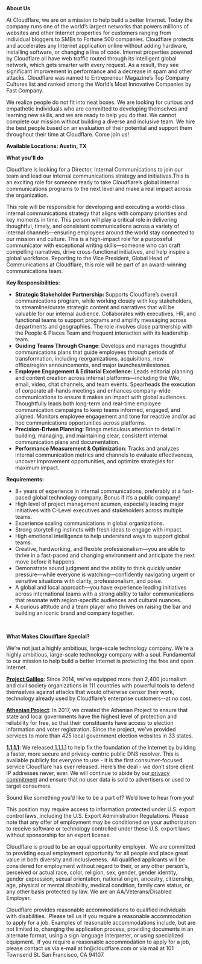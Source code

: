 <div class="content-intro">
	<div><strong>About Us</strong></div>
	<div>
		<p>At Cloudflare, we are on a mission to help build a better Internet. Today the company runs one of the world’s largest networks that powers millions of websites and other Internet properties for customers ranging from individual bloggers to SMBs to Fortune 500 companies. Cloudflare protects and accelerates any Internet application online without adding hardware, installing software, or changing a line of code. Internet properties powered by Cloudflare all have web traffic routed through its intelligent global network, which gets smarter with every request. As a result, they see significant improvement in performance and a decrease in spam and other attacks. Cloudflare was named to Entrepreneur Magazine’s Top Company Cultures list and ranked among the World’s Most Innovative Companies by Fast Company.&nbsp;</p>
		<p><span style="font-weight: 400;">We realize people do not fit into neat boxes. We are looking for curious and empathetic individuals who are committed to developing themselves and learning new skills, and we are ready to help you do that. We cannot complete our mission without building a diverse and inclusive team. We hire the best people based on an evaluation of their potential and support them throughout their time at Cloudflare. Come join us!&nbsp;</span></p>
	</div>
</div>
<p><strong>Available Locations: Austin, TX</strong></p>
<p><strong>What you'll do</strong></p>
<p>Cloudflare is looking for a Director, Internal Communications to join our team and lead our internal communications strategy and initiatives.This is an exciting role for someone ready to take Cloudflare’s global internal communications programs to the next level and make a real impact across the organization.</p>
<p>This role will be responsible for developing and executing a world-class internal communications strategy that aligns with company priorities and key moments in time. This person will play a critical role in delivering thoughtful, timely, and consistent communications across a variety of internal channels—ensuring employees around the world stay connected to our mission and culture. This is a high-impact role for a purposeful communicator with exceptional writing skills—someone who can craft compelling narratives, drive cross-functional initiatives, and help inspire a global workforce. Reporting to the Vice President, Global Head of Communications at Cloudflare, this role will be part of an award-winning communications team.</p>
<p><strong>Key Responsibilities:</strong></p>
<ul>
	<li><strong>Strategic Stakeholder Partnership: </strong>Supports Cloudflare’s overall communications program, while working closely with key stakeholders, to streamline/curate strategic content and narratives that will be valuable for our internal audience. Collaborates with executives, HR, and functional teams to support programs and amplify messaging across departments and geographies. The role involves close partnership with the People &amp; Places Team and frequent interaction with its leadership team.</li>
	<li><strong>Guiding Teams Through Change</strong>: Develops and manages thoughtful communications plans that guide employees through periods of transformation, including reorganizations, acquisitions, new office/region announcements, and major launches/milestones.</li>
	<li><strong>Employee Engagement &amp; Editorial Excellence: </strong>Leads editorial planning and content creation across internal platforms—including the Wiki, email, video, chat channels, and team events. Spearheads the execution of corporate all-hands meetings and enhances company-wide communications to ensure it makes an impact with global audiences. Thoughtfully leads both long-term and real-time employee communication campaigns to keep teams informed, engaged, and aligned. Monitors employee engagement and tone for reactive and/or ad hoc communications opportunities across platforms.&nbsp;</li>
	<li><strong>Precision-Driven Planning</strong>: Brings meticulous attention to detail in building, managing, and maintaining clear, consistent internal communication plans and documentation.</li>
	<li><strong>Performance Measurement &amp; Optimization</strong>: Tracks and analyzes internal communication metrics and channels to evaluate effectiveness, uncover improvement opportunities, and optimize strategies for maximum impact.</li>
</ul>
<p><strong>Requirements:</strong></p>
<ul>
	<li>8+ years of experience in internal communications, preferably at a fast-paced global technology company. Bonus if it’s a public company!</li>
	<li>High level of project management acumen, especially leading major initiatives with C-Level executives and stakeholders across multiple teams.</li>
	<li>Experience scaling communications in global organizations.</li>
	<li>Strong storytelling instincts with fresh ideas to engage with impact.</li>
	<li>High emotional intelligence to help understand ways to support global teams.</li>
	<li>Creative, hardworking, and flexible professionalism—you are able to thrive in a fast-paced and changing environment and anticipate the next move before it happens.</li>
	<li>Demonstrate sound judgment and the ability to think quickly under pressure—while everyone is watching—confidently navigating urgent or sensitive situations with clarity, professionalism, and poise.</li>
	<li>A global and local approach—you have experience leading initiatives across international teams with a strong ability to tailor communications that resonate with region-specific audiences and cultural nuances.</li>
	<li>A curious attitude and a team player who thrives on raising the bar and building an iconic brand and company together.</li>
</ul>
<p>&nbsp;</p>
<div class="content-conclusion">
	<p><strong>What Makes Cloudflare Special?</strong></p>
	<p><span style="font-weight: 400;">We’re not just a highly ambitious, large-scale technology company. We’re a highly ambitious, large-scale technology company with a soul. Fundamental to our mission to help build a better Internet is protecting the free and open Internet.</span></p>
	<p><a href="https://blog.cloudflare.com/protecting-free-expression-online/"><strong>Project Galileo</strong></a><span style="font-weight: 400;">: Since 2014, we've equipped more than 2,400 journalism and civil society organizations in 111 countries with powerful tools to defend themselves against attacks that would otherwise censor their work, technology already used by Cloudflare’s enterprise customers--at no cost.</span></p>
	<p><strong><a href="https://www.cloudflare.com/athenian/">Athenian Project</a></strong><span style="font-weight: 400;">: In 2017, we created the Athenian Project to ensure that state and local governments have the highest level of protection and reliability for free, so that their constituents have access to election information and voter registration. Since the project, we've provided services to more than 425 local government election websites in 33 states.</span></p>
	<p><a href="https://1.1.1.1/"><strong>1.1.1.1</strong></a><span style="font-weight: 400;">: We released</span><a href="https://1.1.1.1/"> <span style="font-weight: 400;">1.1.1.1</span></a><span style="font-weight: 400;"> to help fix the foundation of the Internet by building a faster, more secure and privacy-centric public DNS resolver. This is available publicly for everyone to use - it is the first consumer-focused service Cloudflare has ever released. Here’s the deal - we don’t store client IP addresses never, ever. We will continue to abide by our</span><a href="https://developers.cloudflare.com/1.1.1.1/privacy/public-dns-resolver"> privacy commitment</a><span style="font-weight: 400;"> and ensure that no user data is sold to advertisers or used to target consumers.</span></p>
	<p><span style="font-weight: 400;">Sound like something you’d like to be a part of? We’d love to hear from you!</span></p>
	<p><span style="font-weight: 400;">This position may require access to information protected under U.S. export control laws, including the U.S. Export Administration Regulations. Please note that any offer of employment may be conditioned on your authorization to receive software or technology controlled under these U.S. export laws without sponsorship for an export license.</span></p>
	<p><span style="font-weight: 400;">Cloudflare is proud to be an equal opportunity employer. &nbsp;We are committed to providing equal employment opportunity for all people and place great value in both diversity and inclusiveness. &nbsp;All qualified applicants will be considered for employment without regard to their, or any other person's, perceived or actual</span> <span style="font-weight: 400;">race, color, religion, sex, gender, gender identity, gender expression, sexual orientation, national origin, ancestry, citizenship, age, physical or mental disability, medical condition, family care status, or any other basis protected by law. </span><span style="font-weight: 400;">We are an AA/Veterans/Disabled Employer.</span></p>
	<p><span style="font-weight: 400;">Cloudflare provides reasonable accommodations to qualified individuals with disabilities. &nbsp;Please tell us if you require a reasonable accommodation to apply for a job. Examples of reasonable accommodations include, but are not limited to, changing the application process, providing documents in an alternate format, using a sign language interpreter, or using specialized equipment. &nbsp;If you require a reasonable accommodation to apply for a job, please contact us via e-mail at </span><span style="font-weight: 400;">hr@cloudflare.com</span><span style="font-weight: 400;"> or via mail at 101 Townsend St. San Francisco, CA 94107.</span></p>
</div>